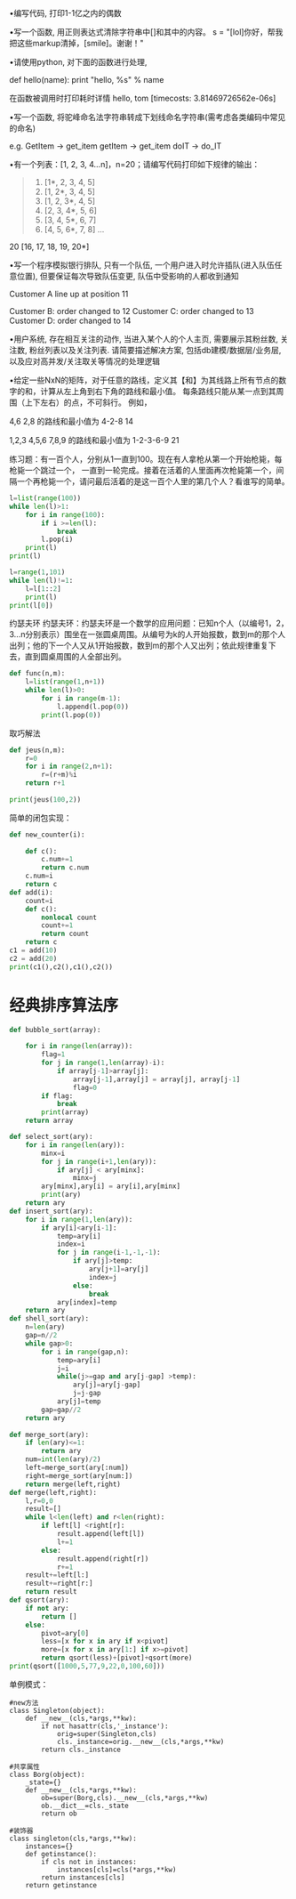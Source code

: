 •编写代码, 打印1-1亿之内的偶数


•写一个函数, 用正则表达式清除字符串中[]和其中的内容。
s = "[lol]你好，帮我把这些markup清掉，[smile]。谢谢！"


•请使用python, 对下面的函数进行处理,

def hello(name):
    print "hello, %s" % name


在函数被调用时打印耗时详情
<function name: hello>
<function call begin>
hello, tom
<function call end>
[timecosts: 3.81469726562e-06s]


•写一个函数, 将驼峰命名法字符串转成下划线命名字符串(需考虑各类编码中常见的命名)

e.g.  GetItem -> get_item
      getItem -> get_item
      doIT    -> do_IT


•有一个列表：[1, 2, 3, 4...n]，n=20；请编写代码打印如下规律的输出：
>1. [1*, 2, 3, 4, 5]
>2. [1, 2*, 3, 4, 5]
>3. [1, 2, 3*, 4, 5]
>4. [2, 3, 4*, 5, 6]
>5. [3, 4, 5*, 6, 7]
>6. [4, 5, 6*, 7, 8]
...

20 [16, 17, 18, 19, 20*]



•写一个程序模拟银行排队, 只有一个队伍, 一个用户进入时允许插队(进入队伍任意位置), 但要保证每次导致队伍变更, 队伍中受影响的人都收到通知

Customer A line up at position 11


Customer B: order changed to 12
Customer C: order changed to 13
Customer D: order changed to 14



•用户系统, 存在相互关注的动作, 当进入某个人的个人主页, 需要展示其粉丝数, 关注数, 粉丝列表以及关注列表. 请简要描述解决方案, 
包括db建模/数据层/业务层, 以及应对高并发/关注取关等情况的处理逻辑


•给定一些NxN的矩阵，对于任意的路线，定义其【和】为其线路上所有节点的数字的和，计算从左上角到右下角的路线和最小值。
每条路线只能从某一点到其周围（上下左右）的点，不可斜行。 例如，


4,6
2,8 的路线和最小值为 4-2-8 14

1,2,3
4,5,6
7,8,9 的路线和最小值为 1-2-3-6-9 21



练习题：有一百个人，分别从1一直到100。现在有人拿枪从第一个开始枪毙，每枪毙一个跳过一个，
一直到一轮完成。接着在活着的人里面再次枪毙第一个，间隔一个再枪毙一个，请问最后活着的是这一百个人里的第几个人？看谁写的简单。


```python
l=list(range(100))
while len(l)>1:
    for i in range(100):
        if i >=len(l):
            break
        l.pop(i)
    print(l)
print(l) 

l=range(1,101)
while len(l)!=1:
    l=l[1::2]
    print(l)
print(l[0])
```
约瑟夫环
约瑟夫环：约瑟夫环是一个数学的应用问题：已知n个人（以编号1，2，3...n分别表示）围坐在一张圆桌周围。从编号为k的人开始报数，数到m的那个人出列；他的下一个人又从1开始报数，数到m的那个人又出列；依此规律重复下去，直到圆桌周围的人全部出列。

```python
def func(n,m):
    l=list(range(1,n+1))
    while len(l)>0:
        for i in range(m-1):
            l.append(l.pop(0))
        print(l.pop(0))
```
取巧解法
```python
def jeus(n,m):
    r=0
    for i in range(2,n+1):
        r=(r+m)%i
    return r+1
    
print(jeus(100,2))  
```
简单的闭包实现：
```python   
def new_counter(i):
    
    def c():
        c.num+=1 
        return c.num
    c.num=i
    return c 
def add(i):
    count=i
    def c():
        nonlocal count
        count+=1 
        return count
    return c 
c1 = add(10)
c2 = add(20)
print(c1(),c2(),c1(),c2())
```
# 经典排序算法序
```python
def bubble_sort(array):
    
    for i in range(len(array)):
        flag=1
        for j in range(1,len(array)-i):
            if array[j-1]>array[j]:
                array[j-1],array[j] = array[j], array[j-1]
                flag=0
        if flag:
            break
        print(array)
    return array

def select_sort(ary):
    for i in range(len(ary)):
        minx=i
        for j in range(i+1,len(ary)):
            if ary[j] < ary[minx]:
                minx=j
        ary[minx],ary[i] = ary[i],ary[minx]
        print(ary)
    return ary
def insert_sort(ary):
    for i in range(1,len(ary)):
        if ary[i]<ary[i-1]:
            temp=ary[i]
            index=i
            for j in range(i-1,-1,-1):
                if ary[j]>temp:
                    ary[j+1]=ary[j]
                    index=j
                else:
                    break
            ary[index]=temp
    return ary
def shell_sort(ary):
    n=len(ary)
    gap=n//2
    while gap>0:
        for i in range(gap,n):
            temp=ary[i]
            j=i
            while(j>=gap and ary[j-gap] >temp):
                ary[j]=ary[j-gap]
                j=j-gap
            ary[j]=temp
        gap=gap//2
    return ary
    
def merge_sort(ary):
    if len(ary)<=1:
        return ary
    num=int(len(ary)/2)
    left=merge_sort(ary[:num])
    right=merge_sort(ary[num:])
    return merge(left,right)
def merge(left,right):
    l,r=0,0
    result=[]
    while l<len(left) and r<len(right):
        if left[l] <right[r]:
            result.append(left[l])
            l+=1
        else:
            result.append(right[r])
            r+=1
    result+=left[l:]
    result+=right[r:]
    return result
def qsort(ary):
    if not ary:
        return []
    else:
        pivot=ary[0]
        less=[x for x in ary if x<pivot]
        more=[x for x in ary[1:] if x>=pivot]
        return qsort(less)+[pivot]+qsort(more)
print(qsort([1000,5,77,9,22,0,100,60]))
```
单例模式：
```
#new方法
class Singleton(object):
    def __new__(cls,*args,**kw):
        if not hasattr(cls,'_instance'):
            orig=super(Singleton,cls)
            cls._instance=orig.__new__(cls,*args,**kw)
        return cls._instance

#共享属性
class Borg(object):
    _state={}
    def __new__(cls,*args,**kw):
        ob=super(Borg,cls).__new__(cls,*args,**kw)
        ob.__dict__=cls._state
        return ob
        
#装饰器
class singleton(cls,*args,**kw):
    instances={}
    def getinstance():
        if cls not in instances:
            instances[cls]=cls(*args,**kw)
        return instances[cls]
    return getinstance
```
